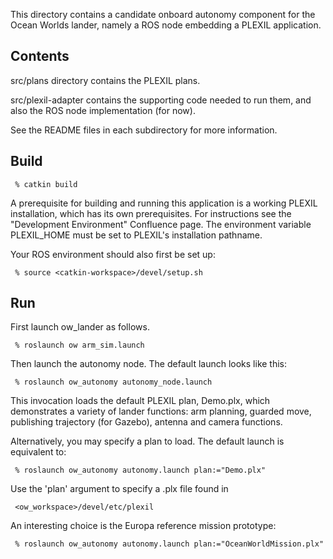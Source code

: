 This directory contains a candidate onboard autonomy component for the Ocean
Worlds lander, namely a ROS node embedding a PLEXIL application.

Contents
--------

src/plans directory contains the PLEXIL plans.

src/plexil-adapter contains the supporting code needed to run them, and also the
ROS node implementation (for now).

See the README files in each subdirectory for more information.


Build
-----

     % catkin build

A prerequisite for building and running this application is a working PLEXIL
installation, which has its own prerequisites.  For instructions see the
"Development Environment" Confluence page. The environment variable PLEXIL_HOME
must be set to PLEXIL's installation pathname.

Your ROS environment should also first be set up:

     % source <catkin-workspace>/devel/setup.sh


Run
---

First launch ow_lander as follows.

     % roslaunch ow arm_sim.launch

Then launch the autonomy node.  The default launch looks like this:

     % roslaunch ow_autonomy autonomy_node.launch

This invocation loads the default PLEXIL plan, Demo.plx, which
demonstrates a variety of lander functions: arm planning, guarded move,
publishing trajectory (for Gazebo), antenna and camera functions.

Alternatively, you may specify a plan to load.  The default launch is
equivalent to:

     % roslaunch ow_autonomy autonomy.launch plan:="Demo.plx"

Use the 'plan' argument to specify a .plx file found in

     <ow_workspace>/devel/etc/plexil

An interesting choice is the Europa reference mission prototype:

     % roslaunch ow_autonomy autonomy.launch plan:="OceanWorldMission.plx"